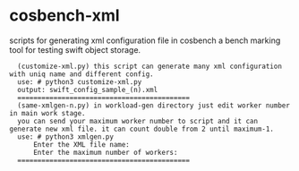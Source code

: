 # cosbench-xml
scripts for generating xml configuration file in cosbench a bench marking tool for testing swift object storage.

      (customize-xml.py) this script can generate many xml configuration with uniq name and different config.
      use: # python3 customize-xml.py
      output: swift_config_sample_(n).xml
      ===========================================
      (same-xmlgen-n.py) in workload-gen directory just edit worker number in main work stage.
      you can send your maximum worker number to script and it can generate new xml file. it can count double from 2 until maximum-1. 
      use: # python3 xmlgen.py 
          Enter the XML file name: 
          Enter the maximum number of workers: 
      ===========================================
